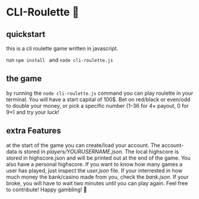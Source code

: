 # CLI-Roulette 🎲

## quickstart

this is a cli roulette game written in javascript.

run
`npm install `
and
`node cli-roulette.js `

## the game

by running the `node cli-roulette.js` command you can play roulette in your terminal. You will have a start capital of 100$. Bet on red/black or even/odd to double your money, or pick a specific number (1–36 for 4× payout, 0 for 9×) and try your luck!

## extra Features

at the start of the game you can create/load your account. The account-data is stored in _players/YOURUSERNAME.json_. The local highscore is stored in highscore.json and will be printed out at the end of the game. You also have a personal highscore. If you want to know how many games a user has played, just inspect the _user.json_ file. If your interrested in how much money the bank/casino made from you, check the _bank.json_. If your broke, you will have to wait two minutes until you can play again. Feel free to contribute! Happy gambling! 🎰
